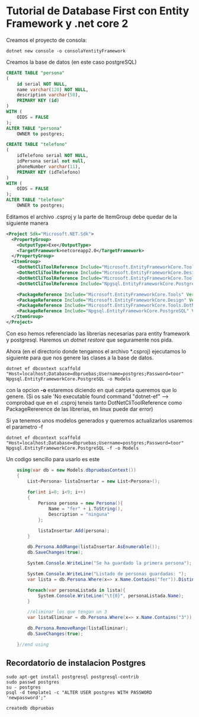 # Tutorial de Database First con Entity Framework y .net core 2

Creamos el proyecto de consola:
``` shell
dotnet new console -o consolaYentityFramework
```

Creamos la base de datos (en este caso postgreSQL)

``` sql
CREATE TABLE "persona"
(
    id serial NOT NULL,
    name varchar(120) NOT NULL,
    description varchar(50),
    PRIMARY KEY (id)
)
WITH (
    OIDS = FALSE
);
ALTER TABLE "persona"
    OWNER to postgres;

CREATE TABLE "telefono"
(
    idTelefono serial NOT NULL,
    idPersona serial not null,
    phoneNumber varchar(11),
    PRIMARY KEY (idTelefono)
)
WITH (
    OIDS = FALSE
);
ALTER TABLE "telefono"
    OWNER to postgres;
```

Editamos el archivo .csproj y la parte de ItemGroup debe quedar de la siguiente manera

``` xml
<Project Sdk="Microsoft.NET.Sdk">
  <PropertyGroup>
    <OutputType>Exe</OutputType>
    <TargetFramework>netcoreapp2.0</TargetFramework>
  </PropertyGroup>
  <ItemGroup>
    <DotNetCliToolReference Include="Microsoft.EntityFrameworkCore.Tools" Version="2.0.0" />   
    <DotNetCliToolReference Include="Microsoft.EntityFrameworkCore.Design" Version="2.0.0" />
    <DotNetCliToolReference Include="Microsoft.EntityFrameworkCore.Tools.DotNet" Version="2.0.0" />
    <DotNetCliToolReference Include="Npgsql.EntityFrameworkCore.PostgreSQL" Version="2.0.0" />

    <PackageReference Include="Microsoft.EntityFrameworkCore.Tools" Version="2.0.0" />
    <PackageReference Include="Microsoft.EntityFrameworkCore.Design" Version="2.0.0" />
    <PackageReference Include="Microsoft.EntityFrameworkCore.Tools.DotNet" Version="2.0.0" />
    <PackageReference Include="Npgsql.EntityFrameworkCore.PostgreSQL" Version="2.0.0" />
  </ItemGroup>
</Project>
```
Con eso hemos referenciado las librerias necesarias para entity framework y postgresql. Haremos un *dotnet restore* que seguramente nos pida. 

Ahora (en el directorio donde tengamos el archivo *.csproj) ejecutamos lo siguiente para que nos genere las clases a la base de datos.
``` shell
dotnet ef dbcontext scaffold "Host=localhost;Database=dbpruebas;Username=postgres;Password=toor" Npgsql.EntityFrameworkCore.PostgreSQL -o Models
``` 
con la opcion **-o** estaremos diciendo en qué carpeta queremos que lo genere.
(Si os sale 'No executable found command "dotnet-ef" --> comprobad que en el .csproj teneis tanto DotNetCliToolReference como PackageRererence de las librerias, en linux puede dar error)

Si ya tenemos unos modelos generados y queremos actualizarlos usaremos el parametro -f 
``` shell
dotnet ef dbcontext scaffold "Host=localhost;Database=dbpruebas;Username=postgres;Password=toor" Npgsql.EntityFrameworkCore.PostgreSQL -f -o Models
``` 
Un codigo sencillo para usarlo es este
``` csharp
    using(var db = new Models.dbpruebasContext())
    {
        List<Persona> listaInsertar = new List<Persona>();
        
        for(int i=0; i<9; i++)
        {
            Persona persona = new Persona(){
                Name = "fer" + i.ToString(),
                Description = "ninguna"
            };

            listaInsertar.Add(persona);
        }

        db.Persona.AddRange(listaInsertar.AsEnumerable());
        db.SaveChanges(true);

        System.Console.WriteLine("Se ha guardado la primera persona");

        System.Console.WriteLine("Listado de personas guardadas: ");
        var lista = db.Persona.Where(x=> x.Name.Contains("fer")).Distinct().ToList<Persona>();

        foreach(var personaListada in lista){
            System.Console.WriteLine("\t{0}", personaListada.Name);
        }

        //eliminar los que tengan un 3
        var listaEliminar = db.Persona.Where(x=> x.Name.Contains("3"));

        db.Persona.RemoveRange(listaEliminar);
        db.SaveChanges(true);

    }//end using
```

## Recordatorio de instalacion Postgres
``` shell
sudo apt-get install postgresql postgresql-contrib
sudo passwd postgres
su - postgres
psql -d template1 -c "ALTER USER postgres WITH PASSWORD 'newpassword';"

createdb dbpruebas
``` 


